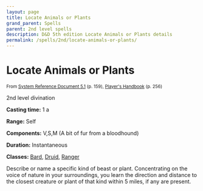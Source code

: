 ```yaml
---
layout: page
title: Locate Animals or Plants
grand_parent: Spells
parent: 2nd level spells 
description: D&D 5th edition Locate Animals or Plants details
permalink: /spells/2nd/locate-animals-or-plants/
---
```


# Locate Animals or Plants

<small>From <a target="_blank" href="https://media.wizards.com/2016/downloads/DND/SRD-OGL_V5.1.pdf">System Reference Document 5.1</a> (p. 159), <a target="_blank" href="https://dnd.wizards.com/products/tabletop-games/rpg-products/rpg_playershandbook">Player's Handbook</a> (p. 256)</small>


2nd level divination

**Casting time:** 1 a

**Range:** Self

**Components:** V,S,M (A bit of fur from a bloodhound)

**Duration:** Instantaneous

**Classes:** [Bard](/classes/bard/), [Druid](/classes/druid/), [Ranger](/classes/ranger/)

Describe or name a specific kind of beast or plant. Concentrating on the voice of nature in your surroundings, you learn the direction and distance to the closest creature or plant of that kind within 5 miles, if any are present.